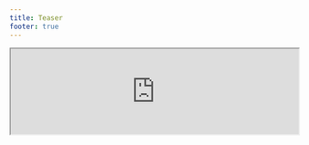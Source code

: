 ```yaml
---
title: Teaser
footer: true
---
```


<iframe src="http://api.captainmeta4.me/patreon" width="100%">Loading...</iframe>
